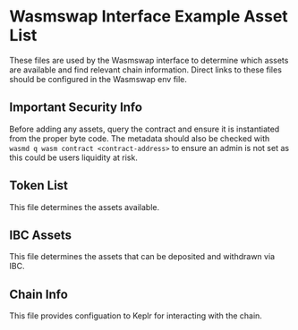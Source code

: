 # Wasmswap Interface Example Asset List

These files are used by the Wasmswap interface to determine which assets are available and find relevant chain information. Direct links to these files should be configured in the Wasmswap env file.

## Important Security Info

Before adding any assets, query the contract and ensure it is instantiated from the proper byte code. The metadata should also be checked with `wasmd q wasm contract <contract-address>` to ensure an admin is not set as this could be users liquidity at risk. 

## Token List

This file determines the assets available.

## IBC Assets

This file determines the assets that can be deposited and withdrawn via IBC.

## Chain Info

This file provides configuation to Keplr for interacting with the chain.
